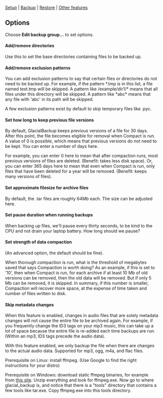 
[Setup](setup.md) | [Backup](backup.md) | [Restore](restore.md) | [Other features](other.md)

## Options

Choose **Edit backup group...** to set options.

#### Add/remove directories

Use this to set the base directories containing files to be backed up.

#### Add/remove exclusion patterns

You can add exclusion patterns to say that certain files or directories do not need to be backed up. For example, if the pattern \*.tmp is in this list, a file named test.tmp will be skipped. A pattern like /example/dir1/\* means that all files under this directory will be skipped. A pattern like \*abc\* means that any file with 'abc' in its path will be skipped.

A few exclusion patterns exist by default to skip temporary files like .pyc. 

#### Set how long to keep previous file versions

By default, GlacialBackup keeps previous versions of a file for 30 days. After this point, the file becomes eligible for removal when Compact is run. A value of 0 is possible, which means that previous versions do not need to be kept. You can enter a number of days here.

For example, you can enter 0 here to mean that after compaction runs, most previous versions of files are deleted. (Benefit: takes less disk space). Or, you can enter 365 days here to mean that even when Compact is run, only files that have been deleted for a year will be removed. (Benefit: keeps many versions of files).

#### Set approximate filesize for archive files

By default, the .tar files are roughly 64Mb each. The size can be adjusted here.

#### Set pause duration when running backups

When backing up files, we'll pause every thirty seconds, to be kind to the CPU and not drain your laptop battery. How long should we pause?

#### Set strength of data compaction

(An advanced option, the default should be fine).

When thorough compaction is run, what is the threshold of megabytes saved that says Compaction is worth doing? As an example, if this is set to '10', then when Compact is run, for each archive if at least 10 Mb of old versions can be removed, then the old data will be removed. But if only 5 Mb can be removed, it is skipped. In summary, if this number is smaller, Compaction will recover more space, at the expense of time taken and number of files written to disk.

#### Skip metadata changes

When this feature is enabled, changes in audio files that are solely metadata changes will not cause the entire file to be archived again. For example, if you frequently change the ID3 tags on your mp3 music, this can take up a lot of space because the entire file is re-added each time backups are run. (Within an mp3, ID3 tags precede the audio data).

With this feature enabled, we only backup the file when there are changes to the actual audio data. Supported for mp3, ogg, m4a, and flac files.

Prerequisite on Linux: install ffmpeg. (Use Google to find the right instructions for your distro)

Prerequisite on Windows: download static ffmpeg binaries, for example from [this site](https://ffmpeg.zeranoe.com/builds/). Unzip everything and look for ffmpeg.exe. Now go to where glacial_backup is, and notice that there is a "tools" directory that contains a few tools like tar.exe. Copy ffmpeg.exe into this tools directory.

